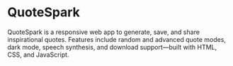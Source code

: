 # QuoteSpark
QuoteSpark is a responsive web app to generate, save, and share inspirational quotes. Features include random and advanced quote modes, dark mode, speech synthesis, and download support—built with HTML, CSS, and JavaScript.
